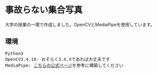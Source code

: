 # 事故らない集合写真
大学の授業の一環で作成しました。OpenCVとMediaPipeを使用しています。
<h2>環境</h2>
<pre>Python3
OpenCV3.4.18: おそらく3.X.Xであれば大丈夫です
MediaPipe: <a href="https://google.github.io/mediapipe/getting_started/python.html">こちらの公式ページ</a>を参考に構築してください</pre>
